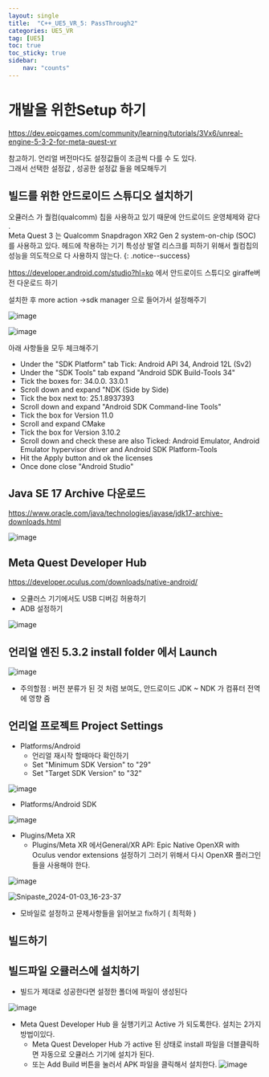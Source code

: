 ```yaml
---
layout: single
title:  "C++_UE5_VR_5: PassThrough2"
categories: UE5_VR
tag: [UE5]
toc: true
toc_sticky: true
sidebar:
    nav: "counts"
---
```


# 개발을 위한Setup 하기 

<https://dev.epicgames.com/community/learning/tutorials/3Vx6/unreal-engine-5-3-2-for-meta-quest-vr>

참고하기. 언리얼 버전마다도 설정값들이 조금씩 다를 수 도 있다.   
그래서 선택한 설정값 , 성공한 설정값 들을 메모해두기 

## 빌드를 위한 안드로이드 스튜디오 설치하기 
오큘러스 가 퀄컴(qualcomm) 칩을 사용하고 있기 때문에 안드로이드 운영체제와 같다 .   
Meta Quest 3 는  Qualcomm Snapdragon XR2 Gen 2 system-on-chip (SOC)를 사용하고 있다.
헤드에 착용하는 기기 특성상 발열 리스크를 피하기 위해서 퀄컴칩의 성능을 의도적으로 다 사용하지 않는다.
{: .notice--success}
   
   
<https://developer.android.com/studio?hl=ko> 에서 안드로이드 스튜디오 giraffe버전 다운로드 하기 

설치한 후 more action ->sdk manager 으로 들어가서 설정해주기 

![image](https://github.com/silverlnng/DatastructureStudy/assets/112385982/29848c7d-3f21-4dbe-b132-6ef248cb0e61)

![image](https://github.com/silverlnng/DatastructureStudy/assets/112385982/bbf446c2-bea9-4c4a-be29-47d85c3b3869)

아래 사항들을 모두 체크해주기 

* Under the "SDK Platform" tab Tick: Android API 34,  Android 12L (Sv2)
* Under the "SDK Tools" tab expand "Android SDK Build-Tools 34"
* Tick the boxes for: 34.0.0. 33.0.1
* Scroll down and expand "NDK (Side by Side)
* Tick the box next to: 25.1.8937393
* Scroll down and expand "Android SDK Command-line Tools"
* Tick the box for Version 11.0
* Scroll and expand CMake
* Tick the box for Version 3.10.2
* Scroll down and check these are also Ticked: Android Emulator, Android Emulator hypervisor driver and Android SDK Platform-Tools
* Hit the Apply button and ok the licenses
* Once done close "Android Studio"


## Java SE 17 Archive 다운로드 

<https://www.oracle.com/java/technologies/javase/jdk17-archive-downloads.html>

![image](https://github.com/silverlnng/DatastructureStudy/assets/112385982/aee90bf6-0282-4845-bb2d-07f1941d1b9b)


## Meta Quest Developer Hub

<https://developer.oculus.com/downloads/native-android/>

* 오큘러스 기기에서도 USB 디버깅 허용하기 
* ADB 설정하기 

![image](https://github.com/silverlnng/DatastructureStudy/assets/112385982/9730b4df-6bc6-448f-91fc-6b196fb402a2)



## 언리얼 엔진  5.3.2 install folder 에서 Launch 

![image](https://github.com/silverlnng/DatastructureStudy/assets/112385982/265c6083-4fd5-40ff-a84f-8b118fe68740)

* 주의할점 : 버전 분류가 된 것 처럼 보여도, 안드로이드 JDK ~ NDK 가 컴퓨터 전역에 영향 줌 

## 언리얼 프로젝트 Project Settings
   
* Platforms/Android
    * 언리얼 재시작 할때마다 확인하기 
    * Set "Minimum SDK Version" to "29"
    * Set "Target SDK Version" to "32"

![image](https://github.com/silverlnng/DatastructureStudy/assets/112385982/c9f5e828-f515-4d8e-b7b0-51856b83c9e2)

* Platforms/Android SDK   

![image](https://github.com/silverlnng/DatastructureStudy/assets/112385982/db5584e0-732e-47b2-bdeb-39ca411b12ef)


* Plugins/Meta XR
    * Plugins/Meta XR 에서General/XR API: Epic Native OpenXR with Oculus vendor extensions 설정하기 
그러기 위해서 다시 OpenXR 플러그인들을 사용해야 한다. 

![image](https://github.com/silverlnng/DatastructureStudy/assets/112385982/69cf78a2-0a5d-4663-91ee-1b8685dbb294)


![Snipaste_2024-01-03_16-23-37](https://github.com/silverlnng/DatastructureStudy/assets/112385982/ff10e547-20eb-4e5f-adc5-f89ca8f3e500)

* 모바일로 설정하고 문제사항들을 읽어보고 fix하기 ( 최적화 )

## 빌드하기


## 빌드파일 오큘러스에 설치하기
   
* 빌드가 제대로 성공한다면 설정한 폴더에 파일이 생성된다
          
![image](https://github.com/silverlnng/DatastructureStudy/assets/112385982/9c764126-6751-422a-808a-d522721a8f8e)

* Meta Quest Developer Hub 을 실행기키고 Active 가 되도록한다. 설치는 2가지 방법이있다.
    * Meta Quest Developer Hub 가 active 된 상태로 install 파일을 더블클릭하면 자동으로 오큘러스 기기에 설치가 된다.
    * 또는 Add Build 버튼을 눌러서 APK 파일을 클릭해서 설치한다.
![image](https://github.com/silverlnng/DatastructureStudy/assets/112385982/50b81bc1-3dda-40c6-bf69-5bd4f3406f15)

